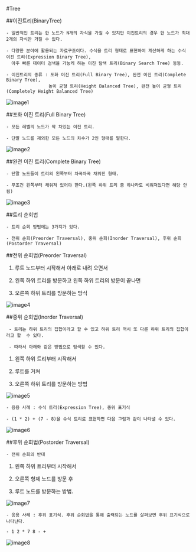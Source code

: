 #Tree

##이진트리(BinaryTree)


 	- 일반적인 트리는 한 노드가 N개의 자식을 가질 수 있지만 이진트리의 경우 한 노드가 최대 2개의 자식만 가질 수 있다. 

 	- 다양한 분야에 활용되는 자료구조이다. 수식을 트리 형태로 표현하여 계산하게 하는 수식 이진 트리(Expression Binary Tree),
   	  아주 빠른 데이터 검색을 가능케 하는 이진 탐색 트리(Binary Search Tree) 등등.

 	- 이진트리의 종류 : 포화 이진 트리(Full Binary Tree), 완전 이진 트리(Complete Binary Tree),
                    높이 균형 트리(Height Balanced Tree), 완전 높이 균형 트리(Completely Height Balanced Tree) 

![image1](http://cfile27.uf.tistory.com/image/160DC4384F2693692D7BF3)


##포화 이진 트리(Full Binary Tree)

	- 모든 레벨의 노드가 꽉 차있는 이진 트리.

	- 단말 노드를 제외한 모든 노드의 차수가 2인 형태를 말한다.

![image2](http://cfile4.uf.tistory.com/image/12236F384F2693E9121BB3)


##완전 이진 트리(Complete Binary Tree)

	- 단말 노드들이 트리의 왼쪽부터 차곡차곡 채워진 형태. 

	- 무조건 왼쪽부터 채워져 있어야 한다.(왼쪽 하위 트리 중 하나라도 비워져있다면 해당 안됨)

![image3](http://cfile10.uf.tistory.com/image/132892354F2693DD1B4936)

##트리 순회법

	- 트리 순회 방법에는 3가지가 있다.

	- 전위 순회(Preorder Traversal), 중위 순회(Inorder Traversal), 후위 순회(Postorder Traversal) 

##전위 순회법(Preorder Traversal)

 1. 루트 노드부터 시작해서 아래로 내려 오면서

 2. 왼쪽 하위 트리를 방문하고 왼쪽 하위 트리의 방문이 끝나면

 3. 오른쪽 하위 트리를 방문하는 방식 

 ![image4](http://cfile3.uf.tistory.com/image/195405474F26960F04874F)

 ##중위 순회법(Inorder Traversal)

	 - 트리는 하위 트리의 집합이라고 할 수 있고 하위 트리 역시 또 다른 하위 트리의 집합이라고 할  수 있다.

	 - 따라서 아래와 같은 방법으로 탐색할 수 있다.

 1. 왼쪽 하위 트리부터 시작해서

 2. 루트를 거쳐

 3. 오른쪽 하위 트리를 방문하는 방법

![image5](http://cfile9.uf.tistory.com/image/110CF14C4F26961B1B6A7F)

	- 응용 사례 : 수식 트리(Expression Tree), 중위 표기식

	- (1 * 2) + (7 - 8)을 수식 트리로 표현하면 다음 그림과 같이 나타낼 수 있다.

![image6](http://cfile25.uf.tistory.com/image/1369F5364F26971E2CA092)

##후위 순회법(Postorder Traversal)

	- 전위 순회의 반대

 1. 왼쪽 하위 트리부터 시작해서

 2. 오른쪽 형제 노드를 방문 후

 3. 루트 노드를 방문하는 방법.

![image7](http://cfile25.uf.tistory.com/image/203FEA484F26962D05FDEF)

	- 응용 사례 : 후위 표기식. 후위 순회법을 통해 출력되는 노드를 살펴보면 후위 표기식으로 나타난다.

	- 1 2 * 7 8 - +

![image8](http://cfile25.uf.tistory.com/image/196E3F3C4F26972B06309F)

